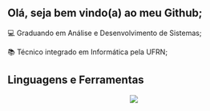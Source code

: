 ## Olá, seja bem vindo(a) ao meu Github;     

💻 Graduando em Análise e Desenvolvimento de Sistemas;

📚 Técnico integrado em Informática pela UFRN;

## Linguagens e Ferramentas

<p align="center">
  <a href="https://skillicons.dev">
    <img src="https://skillicons.dev/icons?i=angular,nodejs,django,js,java,ts,php,spring,postgres,git,html,css,c" />
  </a>
</p>
